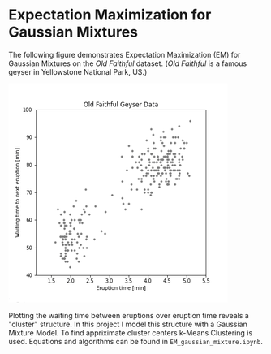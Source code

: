 # Expectation Maximization for Gaussian Mixtures

The following figure demonstrates Expectation Maximization (EM) for Gaussian Mixtures on the *Old Faithful* dataset. (*Old Faithful* is a famous geyser in Yellowstone National Park, US.)

![EM](out/EM.gif)

Plotting the waiting time between eruptions over eruption time reveals a "cluster" structure. In this project I model this structure with a Gaussian Mixture Model. To find appriximate cluster centers k-Means Clustering is used. Equations and algorithms can be found in `EM_gaussian_mixture.ipynb`. 
